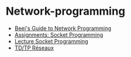 # Network-programming
- [Beej's Guide to Network Programming](https://web.archive.org/web/20090324054557/http://beej.us/guide/bgnet/output/html/multipage/index.html)
- [Assignments: Socket Programming](https://www.cs.princeton.edu/courses/archive/spr10/cos461/assignments-socket.html)
- [Lecture Socket Programming](https://www.cs.dartmouth.edu/~campbell/cs60/socketprogramming.html)
- [TD/TP Réseaux](http://maurise-software.e-monsite.com/medias/files/tdtpreseaux-maitrise.pdf)
